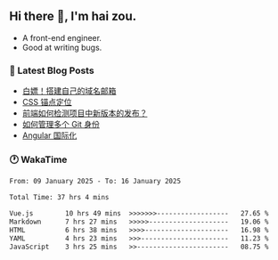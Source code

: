 ## Hi there 👋, I'm hai zou.

- A front-end engineer.
- Good at writing bugs.

### 📖 Latest Blog Posts
<!-- BLOG-POST-LIST:START -->
- [白嫖！搭建自己的域名邮箱](https://blog.izou.top/2025/01/domain-mail/)
- [CSS 锚点定位](https://blog.izou.top/2024/07/css-anchor-position/)
- [前端如何检测项目中新版本的发布？](https://blog.izou.top/2024/04/version-update/)
- [如何管理多个 Git 身份](https://blog.izou.top/2024/04/multi-git-identity/)
- [Angular 国际化](https://blog.izou.top/2024/03/angular-i18n/)
<!-- BLOG-POST-LIST:END -->

### 🕐 WakaTime
<!--START_SECTION:waka-->

```txt
From: 09 January 2025 - To: 16 January 2025

Total Time: 37 hrs 4 mins

Vue.js        10 hrs 49 mins  >>>>>>>------------------   27.65 %
Markdown      7 hrs 27 mins   >>>>>--------------------   19.06 %
HTML          6 hrs 38 mins   >>>>---------------------   16.98 %
YAML          4 hrs 23 mins   >>>----------------------   11.23 %
JavaScript    3 hrs 25 mins   >>-----------------------   08.75 %
```

<!--END_SECTION:waka-->
